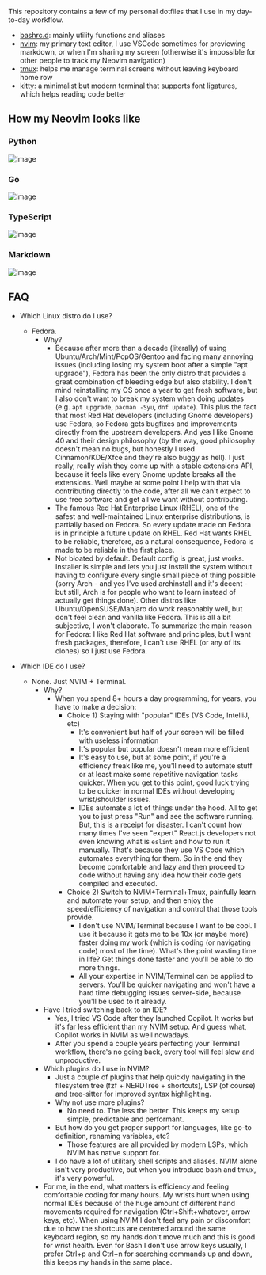 This repository contains a few of my personal dotfiles that I use in my day-to-day workflow.

- [bashrc.d](./bashrc.d): mainly utility functions and aliases
- [nvim](./nvim): my primary text editor, I use VSCode sometimes for previewing markdown, or when I'm sharing my screen (otherwise it's impossible for other people to track my Neovim navigation)
- [tmux](./tmux): helps me manage terminal screens without leaving keyboard home row
- [kitty](./kitty): a minimalist but modern terminal that supports font ligatures, which helps reading code better

## How my Neovim looks like

### Python
![image](https://github.com/yuriescl/dotfiles/assets/26092447/a0215f98-a8e0-40ca-9bf2-7b71dcf2e40d)

### Go
![image](https://github.com/yuriescl/dotfiles/assets/26092447/5c11af10-00d8-43ff-b926-bfddef3a1479)

### TypeScript
![image](https://github.com/yuriescl/dotfiles/assets/26092447/06dd02f2-6703-4588-8ce7-4a57925d05f6)

### Markdown
![image](https://github.com/yuriescl/dotfiles/assets/26092447/fb7e8213-e2d6-4088-8526-1f812db0b62e)


## FAQ

- Which Linux distro do I use?
  - Fedora.
    - Why?
      - Because after more than a decade (literally) of using Ubuntu/Arch/Mint/PopOS/Gentoo and facing many annoying issues (including losing my system boot after a simple "apt upgrade"), Fedora has been the only distro that provides a great combination of bleeding edge but also stability. I don't mind reinstalling my OS once a year to get fresh software, but I also don't want to break my system when doing updates (e.g. `apt upgrade`, `pacman -Syu`, `dnf update`). This plus the fact that most Red Hat developers (including Gnome developers) use Fedora, so Fedora gets bugfixes and improvements directly from the upstream developers. And yes I like Gnome 40 and their design philosophy (by the way, good philosophy doesn't mean no bugs, but honestly I used Cinnamon/KDE/Xfce and they're also buggy as hell). I just really, really wish they come up with a stable extensions API, because it feels like every Gnome update breaks all the extensions. Well maybe at some point I help with that via contributing directly to the code, after all we can't expect to use free software and get all we want without contributing.
      - The famous Red Hat Enterprise Linux (RHEL), one of the safest and well-maintained Linux enterprise distributions, is partially based on Fedora. So every update made on Fedora is in principle a future update on RHEL. Red Hat wants RHEL to be reliable, therefore, as a natural consequence, Fedora is made to be reliable in the first place.
      - Not bloated by default. Default config is great, just works. Installer is simple and lets you just install the system without having to configure every single small piece of thing possible (sorry Arch - and yes I've used archinstall and it's decent - but still, Arch is for people who want to learn instead of actually get things done). Other distros like Ubuntu/OpenSUSE/Manjaro do work reasonably well, but don't feel clean and vanilla like Fedora. This is all a bit subjective, I won't elaborate. To summarize the main reason for Fedora: I like Red Hat software and principles, but I want fresh packages, therefore, I can't use RHEL (or any of its clones) so I just use Fedora.

- Which IDE do I use?
  - None. Just NVIM + Terminal.
    - Why?
      - When you spend 8+ hours a day programming, for years, you have to make a decision:
        - Choice 1) Staying with "popular" IDEs (VS Code, IntelliJ, etc)
          - It's convenient but half of your screen will be filled with useless information
          - It's popular but popular doesn't mean more efficient
          - It's easy to use, but at some point, if you're a efficiency freak like me, you'll need to automate stuff or at least make some repetitive navigation tasks quicker. When you get to this point, good luck trying to be quicker in normal IDEs without developing wrist/shoulder issues.
          - IDEs automate a lot of things under the hood. All to get you to just press "Run" and see the software running. But, this is a receipt for disaster. I can't count how many times I've seen "expert" React.js developers not even knowing what is `eslint` and how to run it manually. That's because they use VS Code which automates everything for them. So in the end they become comfortable and lazy and then proceed to code without having any idea how their code gets compiled and executed.
        - Choice 2) Switch to NVIM+Terminal+Tmux, painfully learn and automate your setup, and then enjoy the speed/efficiency of navigation and control that those tools provide.
          - I don't use NVIM/Terminal because I want to be cool. I use it because it gets me to be 10x (or maybe more) faster doing my work (which is coding (or navigating code) most of the time). What's the point wasting time in life? Get things done faster and you'll be able to do more things.
          - All your expertise in NVIM/Terminal can be applied to servers. You'll be quicker navigating and won't have a hard time debugging issues server-side, because you'll be used to it already.
    - Have I tried switching back to an IDE?
      - Yes, I tried VS Code after they launched Copilot. It works but it's far less efficient than my NVIM setup. And guess what, Copilot works in NVIM as well nowadays.
      - After you spend a couple years perfecting your Terminal workflow, there's no going back, every tool will feel slow and unproductive.
    - Which plugins do I use in NVIM?
      - Just a couple of plugins that help quickly navigating in the filesystem tree (fzf + NERDTree + shortcuts), LSP (of course) and tree-sitter for improved syntax highlighting.
      - Why not use more plugins?
        - No need to. The less the better. This keeps my setup simple, predictable and performant.
      - But how do you get proper support for languages, like go-to definition, renaming variables, etc?
        - Those features are all provided by modern LSPs, which NVIM has native support for.
      - I do have a lot of utilitary shell scripts and aliases. NVIM alone isn't very productive, but when you introduce bash and tmux, it's very powerful.
    - For me, in the end, what matters is efficiency and feeling comfortable coding for many hours. My wrists hurt when using normal IDEs because of the huge amount of different hand movements required for navigation (Ctrl+Shift+whatever, arrow keys, etc). When using NVIM I don't feel any pain or discomfort due to how the shortcuts are centered around the same keyboard region, so my hands don't move much and this is good for wrist health. Even for Bash I don't use arrow keys usually, I prefer Ctrl+p and Ctrl+n for searching commands up and down, this keeps my hands in the same place.
